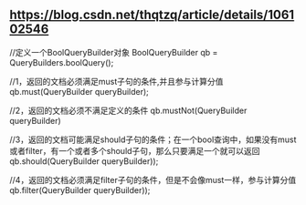 
## https://blog.csdn.net/thqtzq/article/details/106102546

//定义一个BoolQueryBuilder对象
BoolQueryBuilder qb = QueryBuilders.boolQuery();

//1，返回的文档必须满足must子句的条件,并且参与计算分值
qb.must(QueryBuilder queryBuilder);
 
//2，返回的文档必须不满足定义的条件
qb.mustNot(QueryBuilder queryBuilder)

//3，返回的文档可能满足should子句的条件；在一个bool查询中，如果没有must或者filter，有一个或者多个should子句，那么只要满足一个就可以返回
qb.should(QueryBuilder queryBuilder));

//4，返回的文档必须满足filter子句的条件，但是不会像must一样，参与计算分值
qb.filter(QueryBuilder queryBuilder));
